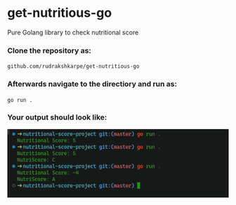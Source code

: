 # get-nutritious-go

Pure Golang library to check nutritional score

### Clone the repository as:

`github.com/rudrakshkarpe/get-nutritious-go`

### Afterwards navigate to the directiory and run as:

`go run .`

### Your output should look like:

![Output Image](src/output.png)
